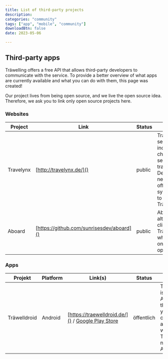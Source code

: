 ```yaml
---
title: List of third-party projects
description: 
categories: "community"
tags: ["app", "mobile", "community"]
downloadBtn: false
date: 2023-05-06

---
```



## Third-party apps
Träwelling offers a free API that allows third-party developers to communicate with the service.
To provide a better overview of what apps are currently available and what you can do with them, this page was created!

Our project lives from being open source, and we live the open source idea.
Therefore, we ask you to link only open source projects here.

### Websites

| Project   | Link                                      | Status | Infos                                                                                                                                            |
|-----------|-------------------------------------------|--------|--------------------------------------------------------------------------------------------------------------------------------------------------|
| Travelynx | [http://travelynx.de/]()                  | public | Travelynx is a separate, independent check-in service for trains in the Deutsche Bahn network. It offers synchronization to and from Träwelling. |
| Aboard    | [https://github.com/sunrisesdev/aboard]() | public | Aboard is an alternative web client for Träwelling, which focuses on mobile operation.                                                           |

### Apps

| Projekt      | Platform | Link(s)                                                                                                                | Status     | Infos                                                                                                        |
|--------------|----------|------------------------------------------------------------------------------------------------------------------------|------------|--------------------------------------------------------------------------------------------------------------|
| Träwelldroid | Android  | [https://traewelldroid.de/]() / [Google Play Store](https://play.google.com/store/apps/details?id=de.hbch.traewelling) | öffentlich | Träwelldroid is an Android app that allows you to check in and interact with Träwelling natively on Android. |

